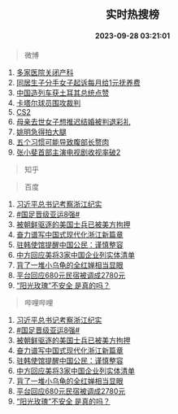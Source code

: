 <div align="center"><h2>实时热搜榜</h2><h4>2023-09-28 03:21:01</h4></div>

> 微博  

1. [多家医院关闭产科](https://s.weibo.com/weibo?q=%23%E5%A4%9A%E5%AE%B6%E5%8C%BB%E9%99%A2%E5%85%B3%E9%97%AD%E4%BA%A7%E7%A7%91%23&t=31&band_rank=1&Refer=top)<br />
2. [同居生子分手女子起诉每月给1元抚养费](https://s.weibo.com/weibo?q=%23%E5%90%8C%E5%B1%85%E7%94%9F%E5%AD%90%E5%88%86%E6%89%8B%E5%A5%B3%E5%AD%90%E8%B5%B7%E8%AF%89%E6%AF%8F%E6%9C%88%E7%BB%991%E5%85%83%E6%8A%9A%E5%85%BB%E8%B4%B9%23&t=31&band_rank=2&Refer=top)<br />
3. [中国造列车获土耳其总统点赞](https://s.weibo.com/weibo?q=%23%E4%B8%AD%E5%9B%BD%E9%80%A0%E5%88%97%E8%BD%A6%E8%8E%B7%E5%9C%9F%E8%80%B3%E5%85%B6%E6%80%BB%E7%BB%9F%E7%82%B9%E8%B5%9E%23&t=31&band_rank=3&Refer=top)<br />
4. [卡塔尔球员围攻裁判](https://s.weibo.com/weibo?q=%23%E5%8D%A1%E5%A1%94%E5%B0%94%E7%90%83%E5%91%98%E5%9B%B4%E6%94%BB%E8%A3%81%E5%88%A4%23&t=31&band_rank=4&Refer=top)<br />
5. [CS2](https://s.weibo.com/weibo?q=CS2&t=31&band_rank=5&Refer=top)<br />
6. [母亲去世女子想推迟结婚被判退彩礼](https://s.weibo.com/weibo?q=%23%E6%AF%8D%E4%BA%B2%E5%8E%BB%E4%B8%96%E5%A5%B3%E5%AD%90%E6%83%B3%E6%8E%A8%E8%BF%9F%E7%BB%93%E5%A9%9A%E8%A2%AB%E5%88%A4%E9%80%80%E5%BD%A9%E7%A4%BC%23&t=31&band_rank=6&Refer=top)<br />
7. [姚明急得拍大腿](https://s.weibo.com/weibo?q=%23%E5%A7%9A%E6%98%8E%E6%80%A5%E5%BE%97%E6%8B%8D%E5%A4%A7%E8%85%BF%23&t=31&band_rank=7&Refer=top)<br />
8. [五个习惯可能导致腹部长赘肉](https://s.weibo.com/weibo?q=%23%E4%BA%94%E4%B8%AA%E4%B9%A0%E6%83%AF%E5%8F%AF%E8%83%BD%E5%AF%BC%E8%87%B4%E8%85%B9%E9%83%A8%E9%95%BF%E8%B5%98%E8%82%89%23&t=31&band_rank=8&Refer=top)<br />
9. [张小斐首部主演电视剧收视率破2](https://s.weibo.com/weibo?q=%23%E5%BC%A0%E5%B0%8F%E6%96%90%E9%A6%96%E9%83%A8%E4%B8%BB%E6%BC%94%E7%94%B5%E8%A7%86%E5%89%A7%E6%94%B6%E8%A7%86%E7%8E%87%E7%A0%B42%23&t=31&band_rank=9&Refer=top)<br />

> 知乎  


> 百度  

1. [习近平总书记考察浙江纪实](https://www.baidu.com/s?wd=%E4%B9%A0%E8%BF%91%E5%B9%B3%E6%80%BB%E4%B9%A6%E8%AE%B0%E8%80%83%E5%AF%9F%E6%B5%99%E6%B1%9F%E7%BA%AA%E5%AE%9E&sa=fyb_news&rsv_dl=fyb_news)<br />
2. [#国足晋级亚运8强#](https://www.baidu.com/s?wd=%23%E5%9B%BD%E8%B6%B3%E6%99%8B%E7%BA%A7%E4%BA%9A%E8%BF%908%E5%BC%BA%23&sa=fyb_news&rsv_dl=fyb_news)<br />
3. [被朝鲜驱逐的美国士兵已被美方拘押](https://www.baidu.com/s?wd=%E8%A2%AB%E6%9C%9D%E9%B2%9C%E9%A9%B1%E9%80%90%E7%9A%84%E7%BE%8E%E5%9B%BD%E5%A3%AB%E5%85%B5%E5%B7%B2%E8%A2%AB%E7%BE%8E%E6%96%B9%E6%8B%98%E6%8A%BC&sa=fyb_news&rsv_dl=fyb_news)<br />
4. [奋力谱写中国式现代化浙江新篇章](https://www.baidu.com/s?wd=%E5%A5%8B%E5%8A%9B%E8%B0%B1%E5%86%99%E4%B8%AD%E5%9B%BD%E5%BC%8F%E7%8E%B0%E4%BB%A3%E5%8C%96%E6%B5%99%E6%B1%9F%E6%96%B0%E7%AF%87%E7%AB%A0&sa=fyb_news&rsv_dl=fyb_news)<br />
5. [驻韩使馆提醒中国公民：谨慎整容](https://www.baidu.com/s?wd=%E9%A9%BB%E9%9F%A9%E4%BD%BF%E9%A6%86%E6%8F%90%E9%86%92%E4%B8%AD%E5%9B%BD%E5%85%AC%E6%B0%91%EF%BC%9A%E8%B0%A8%E6%85%8E%E6%95%B4%E5%AE%B9&sa=fyb_news&rsv_dl=fyb_news)<br />
6. [中方回应美将3家中国企业列实体清单](https://www.baidu.com/s?wd=%E4%B8%AD%E6%96%B9%E5%9B%9E%E5%BA%94%E7%BE%8E%E5%B0%863%E5%AE%B6%E4%B8%AD%E5%9B%BD%E4%BC%81%E4%B8%9A%E5%88%97%E5%AE%9E%E4%BD%93%E6%B8%85%E5%8D%95&sa=fyb_news&rsv_dl=fyb_news)<br />
7. [背了一堆小乌龟的全红婵相当显眼](https://www.baidu.com/s?wd=%E8%83%8C%E4%BA%86%E4%B8%80%E5%A0%86%E5%B0%8F%E4%B9%8C%E9%BE%9F%E7%9A%84%E5%85%A8%E7%BA%A2%E5%A9%B5%E7%9B%B8%E5%BD%93%E6%98%BE%E7%9C%BC&sa=fyb_news&rsv_dl=fyb_news)<br />
8. [平台回应680元民宿被调成2780元](https://www.baidu.com/s?wd=%E5%B9%B3%E5%8F%B0%E5%9B%9E%E5%BA%94680%E5%85%83%E6%B0%91%E5%AE%BF%E8%A2%AB%E8%B0%83%E6%88%902780%E5%85%83&sa=fyb_news&rsv_dl=fyb_news)<br />
9. [“阳光玫瑰”不安全 是真的吗？](https://www.baidu.com/s?wd=%E2%80%9C%E9%98%B3%E5%85%89%E7%8E%AB%E7%91%B0%E2%80%9D%E4%B8%8D%E5%AE%89%E5%85%A8+%E6%98%AF%E7%9C%9F%E7%9A%84%E5%90%97%EF%BC%9F&sa=fyb_news&rsv_dl=fyb_news)<br />

> 哔哩哔哩  

1. [习近平总书记考察浙江纪实](https://www.baidu.com/s?wd=%E4%B9%A0%E8%BF%91%E5%B9%B3%E6%80%BB%E4%B9%A6%E8%AE%B0%E8%80%83%E5%AF%9F%E6%B5%99%E6%B1%9F%E7%BA%AA%E5%AE%9E&sa=fyb_news&rsv_dl=fyb_news)<br />
2. [#国足晋级亚运8强#](https://www.baidu.com/s?wd=%23%E5%9B%BD%E8%B6%B3%E6%99%8B%E7%BA%A7%E4%BA%9A%E8%BF%908%E5%BC%BA%23&sa=fyb_news&rsv_dl=fyb_news)<br />
3. [被朝鲜驱逐的美国士兵已被美方拘押](https://www.baidu.com/s?wd=%E8%A2%AB%E6%9C%9D%E9%B2%9C%E9%A9%B1%E9%80%90%E7%9A%84%E7%BE%8E%E5%9B%BD%E5%A3%AB%E5%85%B5%E5%B7%B2%E8%A2%AB%E7%BE%8E%E6%96%B9%E6%8B%98%E6%8A%BC&sa=fyb_news&rsv_dl=fyb_news)<br />
4. [奋力谱写中国式现代化浙江新篇章](https://www.baidu.com/s?wd=%E5%A5%8B%E5%8A%9B%E8%B0%B1%E5%86%99%E4%B8%AD%E5%9B%BD%E5%BC%8F%E7%8E%B0%E4%BB%A3%E5%8C%96%E6%B5%99%E6%B1%9F%E6%96%B0%E7%AF%87%E7%AB%A0&sa=fyb_news&rsv_dl=fyb_news)<br />
5. [驻韩使馆提醒中国公民：谨慎整容](https://www.baidu.com/s?wd=%E9%A9%BB%E9%9F%A9%E4%BD%BF%E9%A6%86%E6%8F%90%E9%86%92%E4%B8%AD%E5%9B%BD%E5%85%AC%E6%B0%91%EF%BC%9A%E8%B0%A8%E6%85%8E%E6%95%B4%E5%AE%B9&sa=fyb_news&rsv_dl=fyb_news)<br />
6. [中方回应美将3家中国企业列实体清单](https://www.baidu.com/s?wd=%E4%B8%AD%E6%96%B9%E5%9B%9E%E5%BA%94%E7%BE%8E%E5%B0%863%E5%AE%B6%E4%B8%AD%E5%9B%BD%E4%BC%81%E4%B8%9A%E5%88%97%E5%AE%9E%E4%BD%93%E6%B8%85%E5%8D%95&sa=fyb_news&rsv_dl=fyb_news)<br />
7. [背了一堆小乌龟的全红婵相当显眼](https://www.baidu.com/s?wd=%E8%83%8C%E4%BA%86%E4%B8%80%E5%A0%86%E5%B0%8F%E4%B9%8C%E9%BE%9F%E7%9A%84%E5%85%A8%E7%BA%A2%E5%A9%B5%E7%9B%B8%E5%BD%93%E6%98%BE%E7%9C%BC&sa=fyb_news&rsv_dl=fyb_news)<br />
8. [平台回应680元民宿被调成2780元](https://www.baidu.com/s?wd=%E5%B9%B3%E5%8F%B0%E5%9B%9E%E5%BA%94680%E5%85%83%E6%B0%91%E5%AE%BF%E8%A2%AB%E8%B0%83%E6%88%902780%E5%85%83&sa=fyb_news&rsv_dl=fyb_news)<br />
9. [“阳光玫瑰”不安全 是真的吗？](https://www.baidu.com/s?wd=%E2%80%9C%E9%98%B3%E5%85%89%E7%8E%AB%E7%91%B0%E2%80%9D%E4%B8%8D%E5%AE%89%E5%85%A8+%E6%98%AF%E7%9C%9F%E7%9A%84%E5%90%97%EF%BC%9F&sa=fyb_news&rsv_dl=fyb_news)<br />
